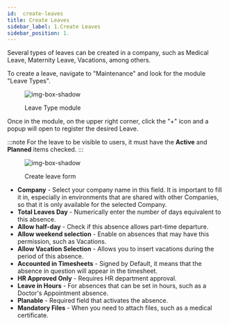 ```yaml
---
id:  create-leaves
title: Create Leaves
sidebar_label: 1.Create Leaves
sidebar_position: 1.
---
```


Several types of leaves can be created in a company, such as Medical Leave, Maternity Leave, Vacations, among others.

To create a leave, navigate to "Maintenance" and look for the module "Leave Types".

<figure>

![img-box-shadow](/img/university/maintenance/create_leaves1.png)
<figcaption>Leave Type module</figcaption>
</figure>

Once in the module, on the upper right corner, click the "+" icon and a popup will open to register the desired Leave.

 
:::note
For the leave to be visible to users, it must have the **Active** and **Planned** items checked.
:::

<figure>

![img-box-shadow](/img/university/maintenance/create_leaves2.png)
<figcaption>Create leave form</figcaption>
</figure>

- **Company** - Select your company name in this field. It is important to fill it in, especially in environments that are shared with other Companies, so that it is only available for the selected Company.
- **Total Leaves Day** - Numerically enter the number of days equivalent to this absence. 
- **Allow half-day** - Check if this absence allows part-time departure. 
- **Allow weekend selection** - Enable on absences that may have this permission, such as Vacations.
- **Allow Vacation Selection** - Allows you to insert vacations during the period of this absence.
- **Accounted in Timesheets** - Signed by Default, it means that the absence in question will appear in the timesheet.
- **HR Approved Only** - Requires HR department approval.
- **Leave in Hours** - For absences that can be set in hours, such as a Doctor's Appointment absence.
- **Planable** - Required field that activates the absence.
- **Mandatory Files** - When you need to attach files, such as a medical certificate.

